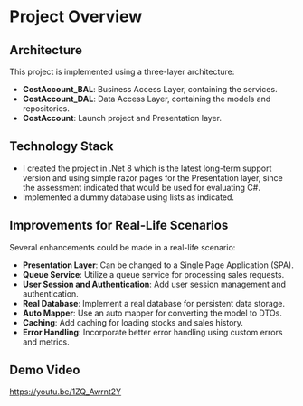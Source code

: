 # Project Overview

## Architecture

This project is implemented using a three-layer architecture:

- **CostAccount_BAL**: Business Access Layer, containing the services.
- **CostAccount_DAL**: Data Access Layer, containing the models and repositories.
- **CostAccount**: Launch project and Presentation layer.

## Technology Stack

- I created the project in .Net 8 which is the latest long-term support version and using simple razor pages for the Presentation layer, since the assessment indicated that would be used for evaluating C#.
- Implemented a dummy database using lists as indicated.

## Improvements for Real-Life Scenarios

Several enhancements could be made in a real-life scenario:

- **Presentation Layer**: Can be changed to a Single Page Application (SPA).
- **Queue Service**: Utilize a queue service for processing sales requests.
- **User Session and Authentication**: Add user session management and authentication.
- **Real Database**: Implement a real database for persistent data storage.
- **Auto Mapper**: Use an auto mapper for converting the model to DTOs.
- **Caching**: Add caching for loading stocks and sales history.
- **Error Handling**: Incorporate better error handling using custom errors and metrics.

## Demo Video

https://youtu.be/1ZQ_Awrnt2Y
